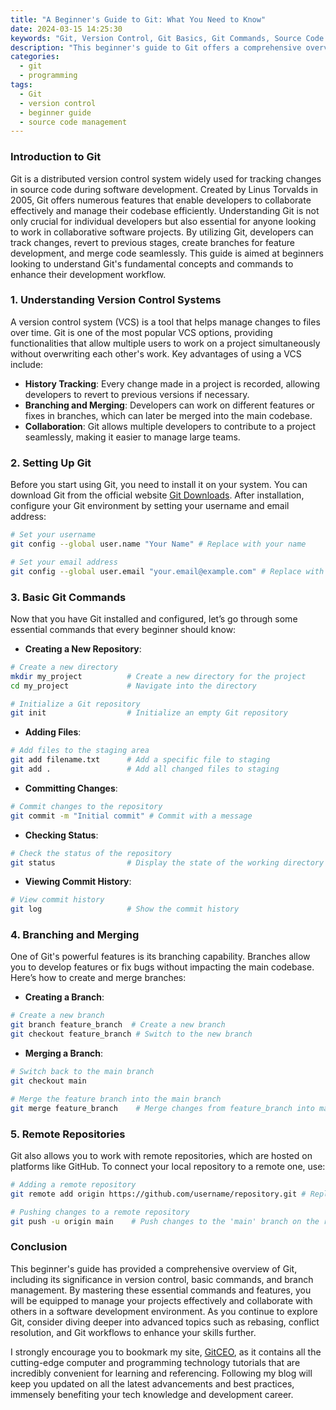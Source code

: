 ```yaml
---
title: "A Beginner's Guide to Git: What You Need to Know"
date: 2024-03-15 14:25:30
keywords: "Git, Version Control, Git Basics, Git Commands, Source Code Management"
description: "This beginner's guide to Git offers a comprehensive overview of version control systems. Git is an essential tool for developers, enabling them to track changes, collaborate efficiently, and manage source code. In this article, we explain Git's features, common commands, and best practices for using Git effectively. By mastering Git, new developers can improve their workflow and engage more actively in the collaborative development process. Understanding Git not only enhances programming skills but also prepares beginners for modern software development environments."
categories:
  - git
  - programming
tags:
  - Git
  - version control
  - beginner guide
  - source code management
---
```


### Introduction to Git

Git is a distributed version control system widely used for tracking changes in source code during software development. Created by Linus Torvalds in 2005, Git offers numerous features that enable developers to collaborate effectively and manage their codebase efficiently. Understanding Git is not only crucial for individual developers but also essential for anyone looking to work in collaborative software projects. By utilizing Git, developers can track changes, revert to previous stages, create branches for feature development, and merge code seamlessly. This guide is aimed at beginners looking to understand Git's fundamental concepts and commands to enhance their development workflow. 

<!-- more -->

### 1. Understanding Version Control Systems

A version control system (VCS) is a tool that helps manage changes to files over time. Git is one of the most popular VCS options, providing functionalities that allow multiple users to work on a project simultaneously without overwriting each other's work. Key advantages of using a VCS include:

- **History Tracking**: Every change made in a project is recorded, allowing developers to revert to previous versions if necessary.
- **Branching and Merging**: Developers can work on different features or fixes in branches, which can later be merged into the main codebase.
- **Collaboration**: Git allows multiple developers to contribute to a project seamlessly, making it easier to manage large teams.

### 2. Setting Up Git

Before you start using Git, you need to install it on your system. You can download Git from the official website [Git Downloads](https://git-scm.com/downloads). After installation, configure your Git environment by setting your username and email address:

```bash
# Set your username
git config --global user.name "Your Name" # Replace with your name

# Set your email address
git config --global user.email "your.email@example.com" # Replace with your email
```

### 3. Basic Git Commands

Now that you have Git installed and configured, let’s go through some essential commands that every beginner should know:

- **Creating a New Repository**: 

```bash
# Create a new directory
mkdir my_project          # Create a new directory for the project
cd my_project             # Navigate into the directory

# Initialize a Git repository
git init                  # Initialize an empty Git repository
```

- **Adding Files**: 

```bash
# Add files to the staging area
git add filename.txt      # Add a specific file to staging
git add .                 # Add all changed files to staging
```

- **Committing Changes**: 

```bash
# Commit changes to the repository
git commit -m "Initial commit" # Commit with a message
```

- **Checking Status**: 

```bash
# Check the status of the repository
git status                # Display the state of the working directory and staging area
```

- **Viewing Commit History**: 

```bash
# View commit history
git log                   # Show the commit history
```

### 4. Branching and Merging

One of Git's powerful features is its branching capability. Branches allow you to develop features or fix bugs without impacting the main codebase. Here’s how to create and merge branches:

- **Creating a Branch**:

```bash
# Create a new branch
git branch feature_branch  # Create a new branch
git checkout feature_branch # Switch to the new branch
```

- **Merging a Branch**:

```bash
# Switch back to the main branch
git checkout main

# Merge the feature branch into the main branch
git merge feature_branch    # Merge changes from feature_branch into main
```

### 5. Remote Repositories

Git also allows you to work with remote repositories, which are hosted on platforms like GitHub. To connect your local repository to a remote one, use:

```bash
# Adding a remote repository
git remote add origin https://github.com/username/repository.git # Replace with your repository URL

# Pushing changes to a remote repository
git push -u origin main    # Push changes to the 'main' branch on the remote repository
```

### Conclusion

This beginner's guide has provided a comprehensive overview of Git, including its significance in version control, basic commands, and branch management. By mastering these essential commands and features, you will be equipped to manage your projects effectively and collaborate with others in a software development environment. As you continue to explore Git, consider diving deeper into advanced topics such as rebasing, conflict resolution, and Git workflows to enhance your skills further. 

I strongly encourage you to bookmark my site, [GitCEO](https://gitceo.com), as it contains all the cutting-edge computer and programming technology tutorials that are incredibly convenient for learning and referencing. Following my blog will keep you updated on all the latest advancements and best practices, immensely benefiting your tech knowledge and development career.